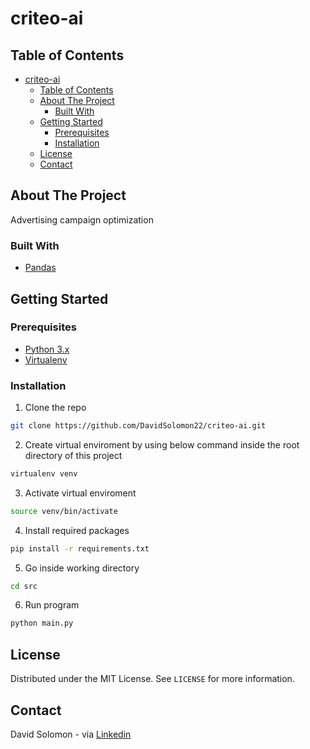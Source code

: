 # criteo-ai

<!-- TABLE OF CONTENTS -->
## Table of Contents

- [criteo-ai](#criteo-ai)
  - [Table of Contents](#table-of-contents)
  - [About The Project](#about-the-project)
    - [Built With](#built-with)
  - [Getting Started](#getting-started)
    - [Prerequisites](#prerequisites)
    - [Installation](#installation)
  - [License](#license)
  - [Contact](#contact)

<!-- ABOUT THE PROJECT -->
## About The Project

Advertising campaign optimization

### Built With

* [Pandas](https://pandas.pydata.org/)

<!-- GETTING STARTED -->
## Getting Started

### Prerequisites

* [Python 3.x](https://www.python.org/)
* [Virtualenv](https://virtualenv.pypa.io/)

### Installation

1. Clone the repo
```sh
git clone https://github.com/DavidSolomon22/criteo-ai.git
```
2. Create virtual enviroment by using below command inside the root directory of this project
```sh
virtualenv venv
```
3. Activate virtual enviroment
```sh
source venv/bin/activate
```
4. Install required packages
```sh
pip install -r requirements.txt
```
5. Go inside working directory
```sh
cd src
```
6. Run program
```sh
python main.py
```

<!-- LICENSE -->
## License

Distributed under the MIT License. See `LICENSE` for more information.

<!-- CONTACT -->
## Contact

David Solomon - via [Linkedin](https://www.linkedin.com/in/david-solomon-107305192)
